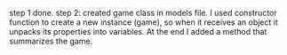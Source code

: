 step 1 done.
step 2: created game class in models file. I used constructor function to create a new instance (game), so when it receives an object it unpacks its properties into variables. At the end I added a method that summarizes the game.